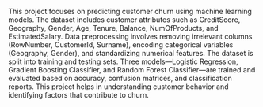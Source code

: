 This project focuses on predicting customer churn using machine learning models. The dataset includes customer attributes such as CreditScore, Geography, Gender, Age, Tenure, Balance, NumOfProducts, and EstimatedSalary. Data preprocessing involves removing irrelevant columns (RowNumber, CustomerId, Surname), encoding categorical variables (Geography, Gender), and standardizing numerical features. The dataset is split into training and testing sets. Three models—Logistic Regression, Gradient Boosting Classifier, and Random Forest Classifier—are trained and evaluated based on accuracy, confusion matrices, and classification reports. This project helps in understanding customer behavior and identifying factors that contribute to churn.







